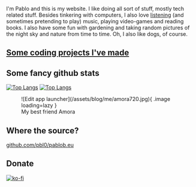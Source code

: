I'm Pablo and this is my website. I like doing all sort of stuff, mostly tech related stuff. Besides tinkering with computers, I also love [listening](/music) (and sometimes pretending to play) music, playing video-games and reading books. I also have some fun with gardening and taking random pictures of the night sky and nature from time to time. Oh, I also like dogs, of course.

## [Some coding projects I've made](/code)

## Some fancy github stats

[![Top Langs](https://github-readme-stats.vercel.app/api/top-langs?username=pbl0&hide=hack,tsql,php,swift,ruby&layout=compact&langs_count=8&theme=github_dark)](https://github.com/pbl0)
[![Top Langs](https://github-readme-stats.vercel.app/api?username=pbl0&theme=github_dark&show_icons=true&count_private=true)](https://github.com/pbl0)

<figure markdown>
  ![Edit app launcher](/assets/blog/me/amora720.jpg){ .image loading=lazy }
  <figcaption>My best friend Amora</figcaption>
</figure>

## Where the source?

[github.com/pbl0/pablob.eu](https://github.com/pbl0/pablob.eu)

## Donate

[![ko-fi](https://ko-fi.com/img/githubbutton_sm.svg)](https://ko-fi.com/Y8Y4HOO0V)
